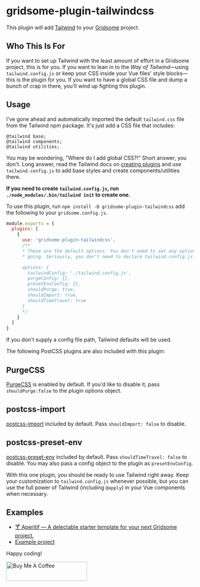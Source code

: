# gridsome-plugin-tailwindcss

This plugin will add [Tailwind](http://tailwindcss.com) to your
[Gridsome](http://gridsome.org) project.

## Who This Is For

If you want to set up Tailwind with the least amount of effort in a Gridsome
project, this is for you. If you want to lean in to the *Way of
Tailwind*&mdash;using `tailwind.config.js` or keep your CSS inside your Vue
files' style blocks&mdash;this is the plugin for you. If you want to have a
global CSS file and dump a bunch of crap in there, you'll wind up fighting this
plugin.

## Usage

I've gone ahead and automatically imported the default `tailwind.css` file from
the Tailwind npm package. It's just add a CSS file that includes:

```postcss
@tailwind base;
@tailwind components;
@tailwind utilities;
```

You may be wondering, "Where do I add global CSS?!" Short answer, you don't.
Long answer, read the Tailwind docs on [creating plugins][plugins] and use
`tailwind.config.js` to add base styles and create components/utilities there.

**If you need to create `tailwind.config.js`, run `./node_modules/.bin/tailwind
init` to create one.**

[plugins]: https://tailwindcss.com/docs/plugins/#app

To use this plugin, run `npm install -D gridsome-plugin-tailwindcss` add the
following to your `gridsome.config.js`.

```javascript
module.exports = {
  plugins: [
    {
      use: 'gridsome-plugin-tailwindcss',
      /**
      * These are the default options. You don't need to set any options to get
      * going. Seriously, you don't need to declare tailwind.config.js.

      options: {
        tailwindConfig: './tailwind.config.js',
        purgeConfig: {},
        presetEnvConfig: {},
        shouldPurge: true,
        shouldImport: true,
        shouldTimeTravel: true
      }
      */
    }
  ]
}
```

If you don't supply a config file path, Tailwind defaults will be used.

The following PostCSS plugins are also included with this plugin:

## PurgeCSS

[PurgeCSS](https://www.purgecss.com/with-postcss) is enabled by default. If
you'd like to disable it, pass `shouldPurge:false` to the plugin options
object.

## postcss-import

[postcss-import](https://github.com/postcss/postcss-import) included by
default. Pass `shouldImport: false` to disable.

## postcss-preset-env

[postcss-preset-env](https://github.com/csstools/postcss-preset-env) included
by default. Pass `shouldTimeTravel: false` to disable. You may also pass a
config object to the plugin as `presetEnvConfig`.

With this one plugin, you should be ready to use Tailwind right away. Keep your
customization to `tailwind.config.js` whenever possible, but you can use the
full power of Tailwind (including `@apply`) in your Vue components when
necessary.

## Examples

- [🍸 Aperitif &mdash; A delectable starter template for your next Gridsome project.](https://github.com/brandonpittman/aperitif)
- [Example project](http://github.com/brandonpittman/gridsome-plugin-tailwindcss-ffs)

Happy coding!

<a href="https://www.buymeacoffee.com/blp" target="_blank"><img src="https://cdn.buymeacoffee.com/buttons/default-blue.png" alt="Buy Me A Coffee" style="height: 51px !important;width: 217px !important;" ></a>

